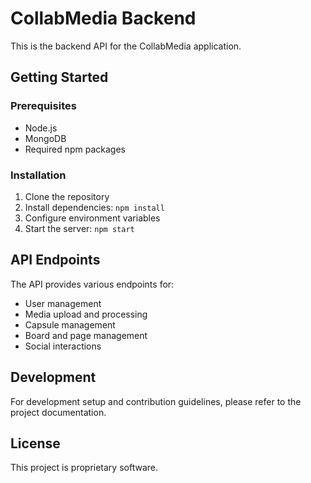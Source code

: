 # CollabMedia Backend

This is the backend API for the CollabMedia application.

## Getting Started

### Prerequisites
- Node.js
- MongoDB
- Required npm packages

### Installation
1. Clone the repository
2. Install dependencies: `npm install`
3. Configure environment variables
4. Start the server: `npm start`

## API Endpoints

The API provides various endpoints for:
- User management
- Media upload and processing
- Capsule management
- Board and page management
- Social interactions

## Development

For development setup and contribution guidelines, please refer to the project documentation.

## License

This project is proprietary software.
